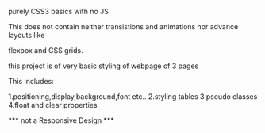 purely CSS3 basics with no JS 

This does not contain neither transistions and animations nor advance layouts like

flexbox and CSS grids.

this project is of very basic styling of webpage of 3 pages

This includes:

1.positioning,display,background,font etc..
2.styling tables
3.pseudo classes
4.float and clear properties

*** not a Responsive Design ***
